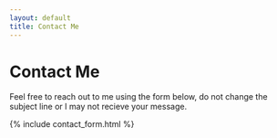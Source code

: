 ```yaml
---
layout: default
title: Contact Me
---
```


# Contact Me

Feel free to reach out to me using the form below, do not change the subject line or I may not recieve your message.

{% include contact_form.html %}

